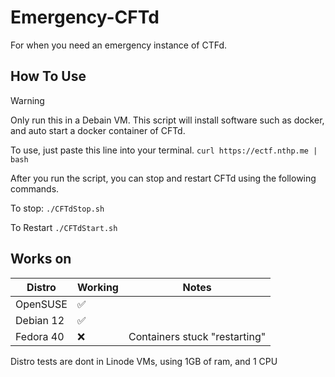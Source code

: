 # Emergency-CFTd

For when you need an emergency instance of CTFd.

## How To Use

> [!WARNING]
> Only run this in a Debain VM. This script will install software such as docker, and auto start a docker container of CFTd.

To use, just paste this line into your terminal.
`curl https://ectf.nthp.me | bash`

After you run the script, you can stop and restart CFTd using the following commands.

To stop: `./CFTdStop.sh`

To Restart `./CFTdStart.sh`

## Works on

| Distro    | Working | Notes |
|-----------|---------|-------|
| OpenSUSE  | ✅       |       |
| Debian 12 | ✅       |       |
| Fedora 40 | ❌       | Containers stuck "restarting"      |

Distro tests are dont in Linode VMs, using 1GB of ram, and 1 CPU